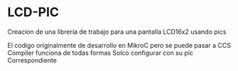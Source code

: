 # LCD-PIC
Creacion de una libreria de trabajo para una pantalla LCD16x2 usando pics 

El codigo originalmente de desarrollo en MikroC pero se puede pasar a CCS Compiler funciona de todas formas
Solco configurar con su pic Correspondiente 
